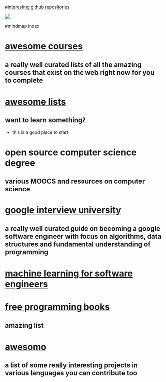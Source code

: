 #[interesting github repositories](https://my.mindnode.com/sqcjpU1hCsD9RCrNRjHk9E6L26f4spbiDszhyVqG)

![](http://i.imgur.com/KVmSztX.png)

#mindmap index
# [awesome courses](https://github.com/prakhar1989/awesome-courses)


## a really well curated lists of all the amazing courses that exist on the web right now for you to complete


# [awesome lists](https://github.com/sindresorhus/awesome)


## want to learn something?

- this is a good place to start


# open source computer science degree


## various MOOCS and resources on computer science


# [google interview university](https://github.com/jwasham/google-interview-university)


## a really well curated guide on becoming a google software engineer with focus on algorithms, data structures and fundamental understanding of programming


# [machine learning for software engineers](https://github.com/ZuzooVn/machine-learning-for-software-engineers)


# [free programming books](https://github.com/vhf/free-programming-books/blob/master/free-programming-books.md)


## amazing list


# [awesomo](https://github.com/lk-geimfari/awesomo)


## a list of some really interesting projects in various languages you can contribute too

